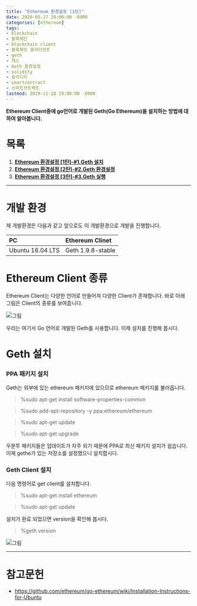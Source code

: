 ```yaml
---
title: "Ethereum 환경설정 [1탄]"
date: 2020-05-27 20:00:00 -0900
categories: [ethereum]
tags: 
- blockchain
- 블록체인
- blockchain client
- 블록체인 클라이언트
- geth
- 게스
- Geth 환경설정
- solidity
- 솔리디티
- smartcontract
- 스마트컨트랙트
lastmod: 2019-11-28 19:00:00 -0900
---
```


**Ethereum Client중에 go언어로 개발된 Geth(Go Ethereum)을 설치하는 방법에 대하여 알아봅니다.**  

# 목록    
1. [**Ethereum 환경설정 [1탄]-#1.Geth 설치**](https://lbm93.github.io/ethereum/ethereum%20환경설정/ethereum-이더리움환경설정1/#)
2. [**Ethereum 환경설정 [2탄]-#2.Geth 환경설정**](https://lbm93.github.io/ethereum/ethereum%20환경설정/ethereum-이더리움환경설정2/#)
3. [**Ethereum 환경설정 [3탄]-#3.Geth 실행**](https://lbm93.github.io/ethereum/ethereum%20환경설정/ethereum-이더리움환경설정3/#)  

---

# 개발 환경
제 개발환경은 다음과 같고 앞으로도 이 개발환경으로 개발을 진행합니다.  

|PC|Ethereum Clinet|
|:---|:---|
|Ubuntu 16.04 LTS|Geth 1.9.8-stable|


# Ethereum Client 종류
Ethereum Client는 다양한 언어로 만들어져 다양한 Client가 존재합니다. 바로 아래 그림은 Client의 종류를 보여줍니다.  

![그림](/images/img/blockchain-ethereum/환경설정/client종류.png)

우리는 여기서 Go 언어로 개발된 Geth를 사용합니다. 이제 설치를 진행해 봅시다.  


# Geth 설치

### PPA 패키지 설치
Geth는 외부에 있는 ethereum 패키지에 있으므로 ethereum 패키지를 불러옵니다.  

> %sudo apt-get install software-properties-common

> %sudo add-apt-repository -y ppa:ethereum/ethereum

> %sudo apt-get update

> %sudo apt-get upgrade

우분투 패키지들은 업데이트가 자주 되기 때문에 PPA로 최신 패키지 설치가 쉽습니다. 이제 gethe가 있는 저장소를 설정했으니 설치합시다.  

### Geth Client 설치
다음 명령어로 get client를 설치합니다.

> %sudo apt-get install ethereum

> %sudo apt-get update

설치가 완료 되었으면 version을 확인해 봅시다.  

> %geth version

![그림](/images/img/blockchain-ethereum/환경설정/version확인.PNG)

---

# 참고문헌
- <https://github.com/ethereum/go-ethereum/wiki/Installation-Instructions-for-Ubuntu>
